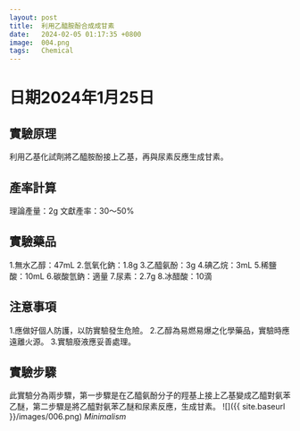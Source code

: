 ```yaml
---
layout: post
title:  利用乙醯胺酚合成成甘素
date:   2024-02-05 01:17:35 +0800
image:  004.png
tags:   Chemical
---
```

# 日期2024年1月25日 

## 實驗原理
利用乙基化試劑將乙醯胺酚接上乙基，再與尿素反應生成甘素。

## 產率計算
理論產量：2g
文獻產率：30～50%

## 實驗藥品
1.無水乙醇：47mL
2.氫氧化鈉：1.8g
3.乙醯氨酚：3g
4.碘乙烷：3mL
5.稀鹽酸：10mL
6.碳酸氫鈉：適量
7.尿素：2.7g
8.冰醋酸：10滴

## 注意事項
1.應做好個人防護，以防實驗發生危險。
2.乙醇為易燃易爆之化學藥品，實驗時應遠離火源。
3.實驗廢液應妥善處理。

## 實驗步驟
此實驗分為兩步驟，第一步驟是在乙醯氨酚分子的羥基上接上乙基變成乙醯對氨苯乙醚，第二步驟是將乙醯對氨苯乙醚和尿素反應，生成甘素。
![]({{ site.baseurl }}/images/006.png)
*Minimalism*
